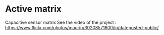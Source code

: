 # Active matrix
Capacitive sensor matrix
See the video of the project : https://www.flickr.com/photos/maurin/30208571800/in/dateposted-public/
